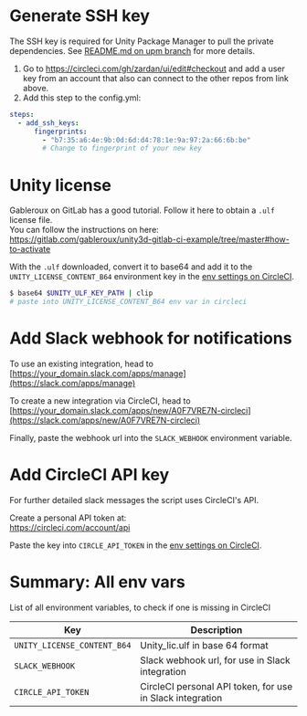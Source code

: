 
# Generate SSH key

The SSH key is required for Unity Package Manager to pull the private dependencies.
See [README.md on upm branch](https://github.com/zardan/ui/blob/upm/README.md) for more details.

1. Go to <https://circleci.com/gh/zardan/ui/edit#checkout> and add a user key from an account that also can connect to the other repos from link above.
2. Add this step to the config.yml:

```yml
steps:
  - add_ssh_keys:
      fingerprints:
        - "b7:35:a6:4e:9b:0d:6d:d4:78:1e:9a:97:2a:66:6b:be"
        # Change to fingerprint of your new key
```

# Unity license

Gableroux on GitLab has a good tutorial. Follow it here to obtain a `.ulf` license file.  
You can follow the instructions on here: <https://gitlab.com/gableroux/unity3d-gitlab-ci-example/tree/master#how-to-activate>

With the `.ulf` downloaded, convert it to base64 and add it to the `UNITY_LICENSE_CONTENT_B64` environment key in the [env settings on CircleCI](https://circleci.com/gh/zardan/ui/edit#env-vars).

```sh
$ base64 $UNITY_ULF_KEY_PATH | clip
# paste into UNITY_LICENSE_CONTENT_B64 env var in circleci
```

# Add Slack webhook for notifications

To use an existing integration, head to  
[https://your_domain.slack.com/apps/manage](https://slack.com/apps/manage)

To create a new integration via CircleCI, head to  
[https://your_domain.slack.com/apps/new/A0F7VRE7N-circleci](https://slack.com/apps/new/A0F7VRE7N-circleci)

Finally, paste the webhook url into the `SLACK_WEBHOOK` environment variable.

# Add CircleCI API key

For further detailed slack messages the script uses CircleCI's API.

Create a personal API token at:  
<https://circleci.com/account/api>

Paste the key into `CIRCLE_API_TOKEN` in the [env settings on CircleCI](https://circleci.com/gh/zardan/ui/edit#env-vars).

# Summary: All env vars

List of all environment variables, to check if one is missing in CircleCI

Key                         | Description
--------------------------- | -----------
`UNITY_LICENSE_CONTENT_B64` | Unity_lic.ulf in base 64 format
`SLACK_WEBHOOK`             | Slack webhook url, for use in Slack integration
`CIRCLE_API_TOKEN`          | CircleCI personal API token, for use in Slack integration
